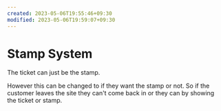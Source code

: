 ```yaml
---
created: 2023-05-06T19:55:46+09:30
modified: 2023-05-06T19:59:07+09:30
---
```


# Stamp System

The ticket can just be the stamp.

However this can be changed to if they want the stamp or not. So if the customer leaves the site they can't come back in or they can by showing the ticket or stamp.
